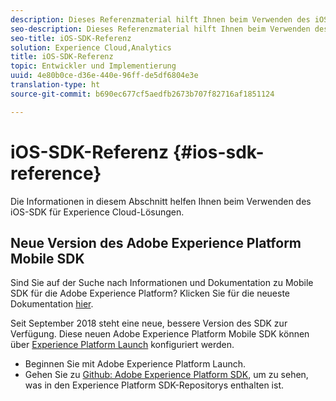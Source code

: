 ```yaml
---
description: Dieses Referenzmaterial hilft Ihnen beim Verwenden des iOS-SDK für Experience Cloud-Lösungen.
seo-description: Dieses Referenzmaterial hilft Ihnen beim Verwenden des iOS-SDK für Experience Cloud-Lösungen.
seo-title: iOS-SDK-Referenz
solution: Experience Cloud,Analytics
title: iOS-SDK-Referenz
topic: Entwickler und Implementierung
uuid: 4e80b0ce-d36e-440e-96ff-de5df6804e3e
translation-type: ht
source-git-commit: b690ec677cf5aedfb2673b707f82716af1851124

---
```



# iOS-SDK-Referenz {#ios-sdk-reference}

Die Informationen in diesem Abschnitt helfen Ihnen beim Verwenden des iOS-SDK für Experience Cloud-Lösungen.

## Neue Version des Adobe Experience Platform Mobile SDK

Sind Sie auf der Suche nach Informationen und Dokumentation zu Mobile SDK für die Adobe Experience Platform? Klicken Sie für die neueste Dokumentation [hier](https://aep-sdks.gitbook.io/docs/).

Seit September 2018 steht eine neue, bessere Version des SDK zur Verfügung. Diese neuen Adobe Experience Platform Mobile SDK können über [Experience Platform Launch](https://www.adobe.com/de/experience-platform/launch.html) konfiguriert werden.

* Beginnen Sie mit Adobe Experience Platform Launch.
* Gehen Sie zu [Github: Adobe Experience Platform SDK](https://github.com/Adobe-Marketing-Cloud/acp-sdks), um zu sehen, was in den Experience Platform SDK-Repositorys enthalten ist.
